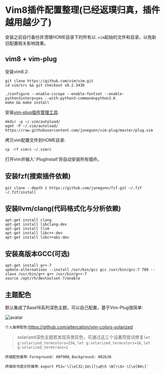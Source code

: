Vim8插件配置整理(已经返璞归真，插件越用越少了)
==============================================

安装之前自行备份并清理HOME目录下的所有以`.vim`起始的文件和目录，以免新旧配置相关影响效果。

## vim8 + vim-plug

安装vim8.2:

```shell
git clone https://github.com/vim/vim.git
cd vim/src && git checkout v8.2.3430

./configure --enable-cscope --enable-fontset --enable-python3interp=yes --with-python3-command=python3.6
make && make install
```

安装[vim-plug插件管理工具](https://github.com/junegunn/vim-plug):

```shell
mkdir -p ~/.vim/autoload/
wget -P ~/.vim/autoload/ https://raw.githubusercontent.com/junegunn/vim-plug/master/plug.vim
```

拷贝vim配置文件到HOME目录:

```shell
cp -rf vimrc ~/.vimrc
```

打开vim并输入':PlugInstall'将自动安装所有插件。

## 安装fzf(搜索插件依赖)

```shell
git clone --depth 1 https://github.com/junegunn/fzf.git ~/.fzf
~/.fzf/install
```

## 安装llvm/clang(代码格式化与分析依赖)

```shell
apt-get install clang
apt-get install libclang-dev
apt-get install llvm
apt-get install libc++-dev
apt-get install libc++abi-dev
```

## 安装高版本GCC(可选)

```shell
apt-get install g++-7
update-alternatives --install /usr/bin/gcc gcc /usr/bin/gcc-7 700 --slave /usr/bin/g++ g++ /usr/bin/g++-7
source /opt/rh/devtoolset-7/enable
```

## 主题配色

默认集成了Base16系列深色主题，可以自己配置，基于Vim-Plug很简单:

![avatar](https://cloud.githubusercontent.com/assets/10374559/23341312/1961f416-fc45-11e6-83ba-d7180c5fdd6d.png)

`个人推荐配色`:https://github.com/altercation/vim-colors-solarized

> solarized深色主题若发现背景灰色，可通过这三个设置项尝试修复`let g:solarized_termcolors=256`, `let g:solarized_termcolors=16`, `let g:solarized_termtrans=1`

`终端配色推荐`: `Foreground: 00f900`, `Background: 002b36`

`终端命令提示符推荐`: `export PS1='\[\e[32;1m\][\u@\h \W]\\$> \[\e[0m\]'`

